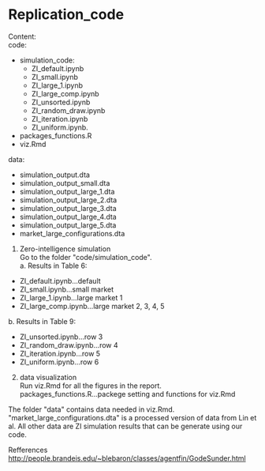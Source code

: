 # Replication_code

Content:  
code:  
- simulation_code:  
  - ZI_default.ipynb 
  - ZI_small.ipynb  
  - ZI_large_1.ipynb  
  - ZI_large_comp.ipynb  
  - ZI_unsorted.ipynb 
  - ZI_random_draw.ipynb 
  - ZI_iteration.ipynb 
  - ZI_uniform.ipynb.  
- packages_functions.R  
- viz.Rmd  
  
data:  
- simulation_output.dta  
- simulation_output_small.dta  
- simulation_output_large_1.dta  
- simulation_output_large_2.dta   
- simulation_output_large_3.dta  
- simulation_output_large_4.dta  
- simulation_output_large_5.dta  
- market_large_configurations.dta  

1. Zero-intelligence simulation  
Go to the folder "code/simulation_code".   
a. Results in Table 6:  
- ZI_default.ipynb...default  
-  ZI_small.ipynb...small market  
- ZI_large_1.ipynb...large market 1  
- ZI_large_comp.ipynb...large market 2, 3, 4, 5   


b. Results in Table 9:  
- ZI_unsorted.ipynb...row 3  
- ZI_random_draw.ipynb...row 4  
- ZI_iteration.ipynb...row 5  
- ZI_uniform.ipynb...row 6  

2. data visualization  
Run viz.Rmd for all the figures in the report.  
packages_functions.R...packege setting and functions for viz.Rmd

The folder "data" contains data needed in viz.Rmd. "market_large_configurations.dta" is a processed version of data from Lin et al. All other data are ZI simulation results that can be generate using our code.  

Refferences
http://people.brandeis.edu/~blebaron/classes/agentfin/GodeSunder.html

